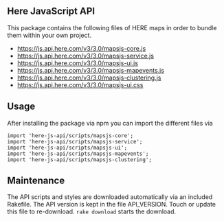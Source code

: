 ## Here JavaScript API

This package contains the following files of HERE maps in order to bundle them within your own project.

* https://js.api.here.com/v3/3.0/mapsjs-core.js
* https://js.api.here.com/v3/3.0/mapsjs-service.js
* https://js.api.here.com/v3/3.0/mapsjs-ui.js
* https://js.api.here.com/v3/3.0/mapsjs-mapevents.js
* https://js.api.here.com/v3/3.0/mapsjs-clustering.js
* https://js.api.here.com/v3/3.0/mapsjs-ui.css


## Usage

After installing the package via npm you can import the different files via
```
import 'here-js-api/scripts/mapsjs-core';
import 'here-js-api/scripts/mapsjs-service';
import 'here-js-api/scripts/mapsjs-ui';
import 'here-js-api/scripts/mapsjs-mapevents';
import 'here-js-api/scripts/mapsjs-clustering';
```


## Maintenance

The API scripts and styles are downloaded automatically via an included Rakefile.
The API version is kept in the file API_VERSION.
Touch or update this file to re-download.
`rake download` starts the download.
